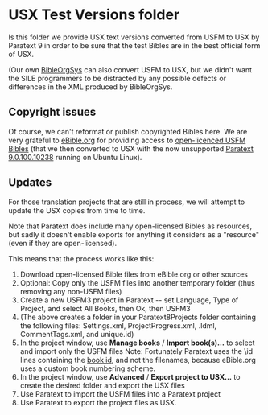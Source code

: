 # USX Test Versions folder

Is this folder we provide USX text versions converted from USFM to USX by Paratext 9
in order to be sure that the test Bibles are in the best official form of USX.

(Our own [BibleOrgSys](https://github.com/Freely-Given-org/BibleOrgSys) can also
convert USFM to USX, but we didn't want the SILE programmers to be distracted
by any possible defects or differences in the XML produced by BibleOrgSys.

## Copyright issues

Of course, we can't reformat or publish copyrighted Bibles here.
We are very grateful to [eBible.org](https://ebible.org/)
for providing access to [open-licenced USFM Bibles](https://ebible.org/Scriptures/)
(that we then converted to USX with the now unsupported
[Paratext 9.0.100.10238](https://paratext.org/download/download-paratext-for-linux/) running on Ubuntu Linux).

## Updates

For those translation projects that are still in process,
we will attempt to update the USX copies from time to time.

Note that Paratext does include many open-licensed Bibles as resources,
but sadly it doesn't enable exports for anything it considers as a "resource"
(even if they are open-licensed).

This means that the process works like this:
1. Download open-licensed Bible files from eBible.org or other sources
2. Optional: Copy only the USFM files into another temporary folder (thus removing any non-USFM files)
2. Create a new USFM3 project in Paratext -- set Language, Type of Project, and select All Books, then Ok, then USFM3
3. (The above creates a folder in your Paratext8Projects folder containing the following files: Settings.xml, ProjectProgress.xml, <lg>.ldml, CommentTags.xml, and unique.id)
3. In the project window, use **Manage books** / **Import book(s)…** to select and import only the USFM files
Note: Fortunately Paratext uses the \id lines containing the
[book id](https://ubsicap.github.io/usfm/identification/books.html),
and not the filenames, because eBible.org uses a custom book numbering scheme.
5. In the project window, use **Advanced** / **Export project to USX…** to create the desired folder and export the USX files
2. Use Paratext to import the USFM files into a Paratext project
3. Use Paratext to export the project files as USX.

